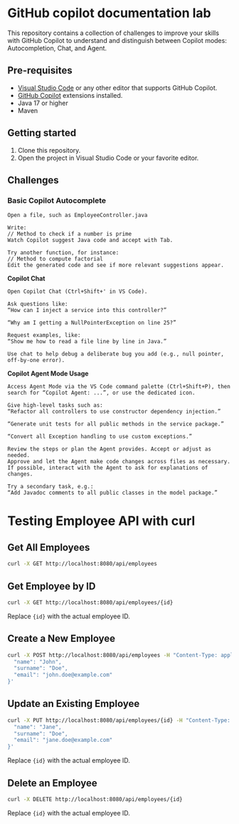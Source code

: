# GitHub copilot documentation lab

This repository contains a collection of challenges to improve your skills with GitHub Copilot to understand and distinguish between Copilot modes: Autocompletion, Chat, and Agent.

## Pre-requisites

- [Visual Studio Code](https://code.visualstudio.com/) or any other editor that supports GitHub Copilot.
- [GitHub Copilot](https://copilot.github.com/) extensions installed.
- Java 17 or higher
- Maven

## Getting started

1. Clone this repository. 
2. Open the project in Visual Studio Code or your favorite editor.

## Challenges

### Basic Copilot Autocomplete

    Open a file, such as EmployeeController.java

    Write:
    // Method to check if a number is prime  
    Watch Copilot suggest Java code and accept with Tab.

    Try another function, for instance:
    // Method to compute factorial  
    Edit the generated code and see if more relevant suggestions appear.

**Copilot Chat**

    Open Copilot Chat (Ctrl+Shift+' in VS Code).

    Ask questions like:
    “How can I inject a service into this controller?”

    “Why am I getting a NullPointerException on line 25?”

    Request examples, like:
    “Show me how to read a file line by line in Java.”

    Use chat to help debug a deliberate bug you add (e.g., null pointer, off-by-one error).

**Copilot Agent Mode Usage**

    Access Agent Mode via the VS Code command palette (Ctrl+Shift+P), then search for “Copilot Agent: ...”, or use the dedicated icon.

    Give high-level tasks such as:
    “Refactor all controllers to use constructor dependency injection.”

    “Generate unit tests for all public methods in the service package.”

    “Convert all Exception handling to use custom exceptions.”

    Review the steps or plan the Agent provides. Accept or adjust as needed.
    Approve and let the Agent make code changes across files as necessary.
    If possible, interact with the Agent to ask for explanations of changes.

    Try a secondary task, e.g.:
    “Add Javadoc comments to all public classes in the model package.”



# Testing Employee API with curl

## Get All Employees
```sh
curl -X GET http://localhost:8080/api/employees
```

## Get Employee by ID
```sh
curl -X GET http://localhost:8080/api/employees/{id}
```
Replace `{id}` with the actual employee ID.

## Create a New Employee
```sh
curl -X POST http://localhost:8080/api/employees -H "Content-Type: application/json" -d '{
  "name": "John",
  "surname": "Doe",
  "email": "john.doe@example.com"
}'
```

## Update an Existing Employee
```sh
curl -X PUT http://localhost:8080/api/employees/{id} -H "Content-Type: application/json" -d '{
  "name": "Jane",
  "surname": "Doe",
  "email": "jane.doe@example.com"
}'
```
Replace `{id}` with the actual employee ID.

## Delete an Employee
```sh
curl -X DELETE http://localhost:8080/api/employees/{id}
```
Replace `{id}` with the actual employee ID.
